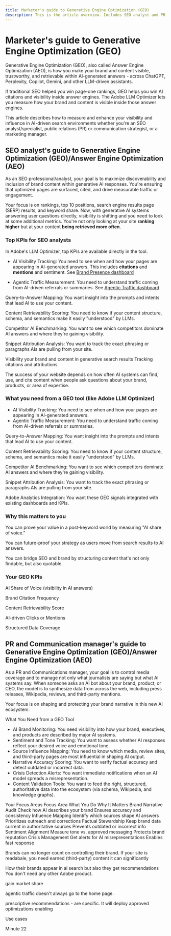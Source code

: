 ```yaml
---
title: Marketer's guide to Generative Engine Optimization (GEO)
description: This is the article overview. Includes SEO analyst and PR and Communications manager
---
```


# Marketer's guide to Generative Engine Optimization (GEO)

Generative Engine Optimization (GEO), also called Answer Engine Optimization (AEO), is how you make your brand and content visible, trustworthy, and retrievable within AI-generated answers - across ChatGPT, Perplexity, Copilot, Gemini, and other LLM-driven assistants.

If traditional SEO helped you win page-one rankings, GEO helps you win AI citations and visibility inside answer engines. The Adobe LLM Optimizer lets you measure how your brand and content is visible inside those answer engines.

This article describes how to measure and enhance your visibility and influence in AI-driven search environments whether you're an SEO analyst/specialist, public relations (PR) or communication strategist, or a marketing manager.


<!-- brands enhance their visibility, accuracy, and influence in AI-driven search environments. It provides insights into brand presence in AI-generated answers, offers prescriptive content recommendations, and automates optimization fixes -->

<!-- Alva - don't forget to add to TOC -->

<!-- ## How GEO is changing your world

May remove this - Traditional SEO focuses on rankings in Google SERPs and GEO shifts focus to visibility within AI-generated answers and citation frequency.

Think about semantic visibility and retrieval relevance - not just keyword rankings. -->

## SEO analyst's guide to Generative Engine Optimization (GEO)/Answer Engine Optimization (AEO)

As an SEO professional/analyst, your goal is to maximize discoverability and inclusion of brand content within generative AI responses. You're ensuring that optimized pages are surfaced, cited, and drive measurable traffic or engagement.

Your focus is on rankings, top 10 positions, search engine results page (SERP) results, and keyword share. Now, with generative AI systems answering user questions directly, visibility is shifting and you need to look at some additional metrics. You're not only looking at your site **ranking higher** but at your content **being retrieved more often**.

### Top KPIs for SEO analysts

In Adobe's LLM Optimizer, top KPIs are available directly in the tool.

* AI Visibility Tracking: You need to see when and how your pages are appearing in AI-generated answers. This includes **citations** and **mentions** and sentiment. See [Brand Presence dashboard](/help/dashboards/brand-presence.md)

* Agentic Traffic Measurement: You need to understand traffic coming from AI-driven referrals or summaries. See [Agentic Traffic dashboard](/help/dashboards/agentic-traffic.md)

<!-- Not sure llm optimizer has all these - remove those not relevant-->

Query-to-Answer Mapping: You want insight into the prompts and intents that lead AI to use your content.

Content Retrievability Scoring: You need to know if your content structure, schema, and semantics make it easily "understood" by LLMs.

Competitor AI Benchmarking: You want to see which competitors dominate AI answers and where they're gaining visibility.

Snippet Attribution Analysis: You want to track the exact phrasing or paragraphs AIs are pulling from your site.


Visibility your brand and content in generative search results
Tracking citations and attributions

The success of your website depends on how often AI systems can find, use, and cite content when people ask questions about your brand, products, or area of expertise.

### What you need from a GEO tool (like Adobe LLM Optimizer)

* AI Visibility Tracking: You need to see when and how your pages are appearing in AI-generated answers.
* Agentic Traffic Measurement: You need to understand traffic coming from AI-driven referrals or summaries.

Query-to-Answer Mapping: You want insight into the prompts and intents that lead AI to use your content.

Content Retrievability Scoring: You need to know if your content structure, schema, and semantics make it easily "understood" by LLMs.

Competitor AI Benchmarking: You want to see which competitors dominate AI answers and where they're gaining visibility.

Snippet Attribution Analysis: You want to track the exact phrasing or paragraphs AIs are pulling from your site.


Adobe Analytics Integration: You want these GEO signals integrated with existing dashboards and KPIs.

### Why this matters to you

You can prove your value in a post-keyword world by measuring "AI share of voice."

You can future-proof your strategy as users move from search results to AI answers.

You can bridge SEO and brand by structuring content that's not only findable, but also quotable.

### Your GEO KPIs

AI Share of Voice (visibility in AI answers)

Brand Citation Frequency

Content Retrievability Score

AI-driven Clicks or Mentions

Structured Data Coverage

## PR and Communication manager's guide to Generative Engine Optimization (GEO)/Answer Engine Optimization (AEO)

As a PR and Communications manager, your goal is to control media coverage and to manage not only what journalists are saying but what AI systems say. When someone asks an AI bot about your brand, product, or CEO, the model is to synthesize data from across the web, including press releases, Wikipedia, reviews, and third-party mentions.

Your focus is on shaping and protecting your brand narrative in this new AI ecosystem.

What You Need from a GEO Tool

* AI Brand Monitoring: You need visibility into how your brand, executives, and products are described by major AI systems.
* Sentiment and Tone Tracking: You want to assess whether AI responses reflect your desired voice and emotional tone.
* Source Influence Mapping: You need to know which media, review sites, and third-party pages are most influential in shaping AI output.
* Narrative Accuracy Scoring: You want to verify factual accuracy and detect outdated or incorrect data.
* Crisis Detection Alerts: You want immediate notifications when an AI model spreads a misrepresentation.
* Content Validation Tools: You want to feed the right, structured, authoritative data into the ecosystem (via schema, Wikipedia, and knowledge graphs).

Your Focus Areas
Focus Area    What You Do    Why It Matters
Brand Narrative Audit    Check how AI describes your brand    Ensures accuracy and consistency
Influence Mapping    Identify which sources shape AI answers    Prioritizes outreach and corrections
Factual Stewardship    Keep brand data current in authoritative sources    Prevents outdated or incorrect info
Sentiment Alignment    Measure tone vs. approved messaging    Protects brand reputation
Crisis Management    Get alerts for AI misrepresentations    Enables fast response

Brands can no longer count on controlling their brand. If your site is readabale, you need earned (third-party) content it can significantly

<!-- Add table and also the PR and Comm manager mission and Marketing manager mission (see chatgpt and copilot-->

How their brands appear in ai search
but also they get recommendations
You don't need any other Adobe product.

gain market share

agentic traffic doesn't always go to the home page.

prescriptive recommendations - are specific. It will deploy approved optimizations enabling

Use cases

Minute 22





